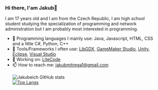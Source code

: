 ### Hi there, I'am Jakub👋

I am 17 years old and I am from the Czech Republic, I am high school student studying the specialization of programming and network administration but I am probably most interested in programming.

- 🔨 Programming languages I mainly use: Java, Javascript, HTML, CSS and a little C#, Python, C++
- 🔧 Tools/Frameworks I often use: [LibGDX](https://libgdx.com/), [GameMaker Studio](https://www.yoyogames.com/en/gamemaker), [Unity](https://unity.com/), [Eclipse](https://www.eclipse.org/), [Visual Studio](https://visualstudio.microsoft.com/cs/)
- 🔭 Working on: [LiteCode](http://litecode.net/)
- 📫 How to reach me: jakubmitrega1@gmail.com\
\
![Jakubeich GitHub stats](https://github-readme-stats.vercel.app/api?username=Jakubeich&include_all_commits=true)
\
[![Top Langs](https://github-readme-stats.vercel.app/api/top-langs/?username=Jakubeich&layout=compact)](https://github.com/Jakubeich/github-readme-stats)
